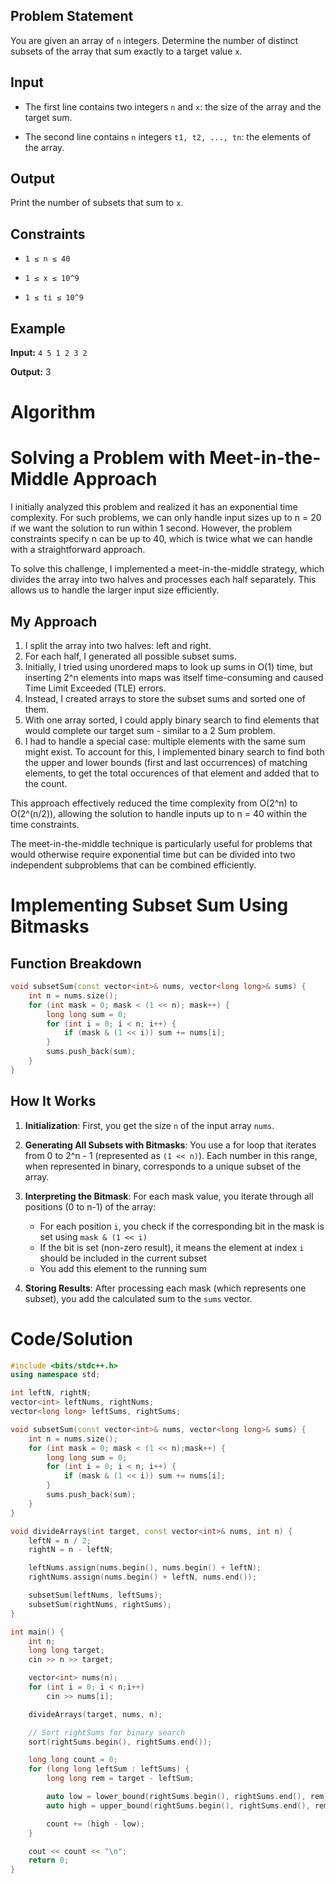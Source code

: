 ## Problem Statement

You are given an array of `n` integers. Determine the number of distinct subsets of the array that sum exactly to a target value `x`.

## Input

- The first line contains two integers `n` and `x`: the size of the array and the target sum.
    
- The second line contains `n` integers `t1, t2, ..., tn`: the elements of the array.
    

## Output

Print the number of subsets that sum to `x`.

## Constraints

- `1 ≤ n ≤ 40`
    
- `1 ≤ x ≤ 10^9`
    
- `1 ≤ ti ≤ 10^9`
    

## Example

**Input:**
`4 5 1 2 3 2`

**Output:**
3

# Algorithm

# Solving a Problem with Meet-in-the-Middle Approach

I initially analyzed this problem and realized it has an exponential time complexity. For such problems, we can only handle input sizes up to n = 20 if we want the solution to run within 1 second. However, the problem constraints specify n can be up to 40, which is twice what we can handle with a straightforward approach.

To solve this challenge, I implemented a meet-in-the-middle strategy, which divides the array into two halves and processes each half separately. This allows us to handle the larger input size efficiently.

## My Approach

1. I split the array into two halves: left and right.
2. For each half, I generated all possible subset sums.
3. Initially, I tried using unordered maps to look up sums in O(1) time, but inserting 2^n elements into maps was itself time-consuming and caused Time Limit Exceeded (TLE) errors.
4. Instead, I created arrays to store the subset sums and sorted one of them.
5. With one array sorted, I could apply binary search to find elements that would complete our target sum - similar to a 2 Sum problem.
6. I had to handle a special case: multiple elements with the same sum might exist. To account for this, I implemented binary search to find both the upper and lower bounds (first and last occurrences) of matching elements, to get the total occurences of that element and added that to the count.

This approach effectively reduced the time complexity from O(2^n) to O(2^(n/2)), allowing the solution to handle inputs up to n = 40 within the time constraints.

The meet-in-the-middle technique is particularly useful for problems that would otherwise require exponential time but can be divided into two independent subproblems that can be combined efficiently.


# Implementing Subset Sum Using Bitmasks

## Function Breakdown

```cpp
void subsetSum(const vector<int>& nums, vector<long long>& sums) {
    int n = nums.size();
    for (int mask = 0; mask < (1 << n); mask++) {
        long long sum = 0;
        for (int i = 0; i < n; i++) {
            if (mask & (1 << i)) sum += nums[i];
        }
        sums.push_back(sum);
    }
}
```

## How It Works

1. **Initialization**: First, you get the size `n` of the input array `nums`.
    
2. **Generating All Subsets with Bitmasks**: You use a for loop that iterates from 0 to 2^n - 1 (represented as `(1 << n)`). Each number in this range, when represented in binary, corresponds to a unique subset of the array.
    
3. **Interpreting the Bitmask**: For each mask value, you iterate through all positions (0 to n-1) of the array:
    
    - For each position `i`, you check if the corresponding bit in the mask is set using `mask & (1 << i)`
    - If the bit is set (non-zero result), it means the element at index `i` should be included in the current subset
    - You add this element to the running sum
4. **Storing Results**: After processing each mask (which represents one subset), you add the calculated sum to the `sums` vector.
    


# Code/Solution

```cpp
#include <bits/stdc++.h>
using namespace std;

int leftN, rightN;
vector<int> leftNums, rightNums;
vector<long long> leftSums, rightSums;

void subsetSum(const vector<int>& nums, vector<long long>& sums) {
    int n = nums.size();
    for (int mask = 0; mask < (1 << n);mask++) {
        long long sum = 0;
        for (int i = 0; i < n; i++) {
            if (mask & (1 << i)) sum += nums[i];
        }
        sums.push_back(sum);
    }
}

void divideArrays(int target, const vector<int>& nums, int n) {
    leftN = n / 2;
    rightN = n - leftN;

    leftNums.assign(nums.begin(), nums.begin() + leftN);
    rightNums.assign(nums.begin() + leftN, nums.end());

    subsetSum(leftNums, leftSums);
    subsetSum(rightNums, rightSums);
}

int main() {
    int n;
    long long target;
    cin >> n >> target;

    vector<int> nums(n);
    for (int i = 0; i < n;i++)
        cin >> nums[i];

    divideArrays(target, nums, n);

    // Sort rightSums for binary search
    sort(rightSums.begin(), rightSums.end());

    long long count = 0;
    for (long long leftSum : leftSums) {
        long long rem = target - leftSum;

        auto low = lower_bound(rightSums.begin(), rightSums.end(), rem);
        auto high = upper_bound(rightSums.begin(), rightSums.end(), rem);

        count += (high - low); 
    }

    cout << count << "\n";
    return 0;
}

```

